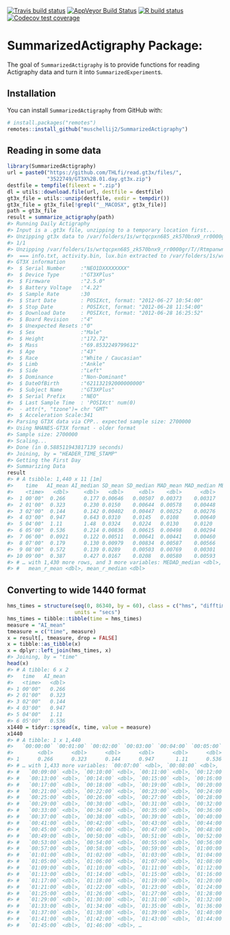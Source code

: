 
<!-- badges: start -->

[![Travis build
status](https://travis-ci.com/muschellij2/SummarizedActigraphy.svg?branch=master)](https://travis-ci.com/muschellij2/SummarizedActigraphy)
[![AppVeyor Build
Status](https://ci.appveyor.com/api/projects/status/github/muschellij2/SummarizedActigraphy?branch=master&svg=true)](https://ci.appveyor.com/project/muschellij2/SummarizedActigraphy)
[![R build
status](https://github.com/muschellij2/SummarizedActigraphy/workflows/R-CMD-check/badge.svg)](https://github.com/muschellij2/SummarizedActigraphy/actions)
[![Codecov test
coverage](https://codecov.io/gh/muschellij2/SummarizedActigraphy/branch/master/graph/badge.svg)](https://codecov.io/gh/muschellij2/SummarizedActigraphy?branch=master)
<!-- badges: end -->

<!-- README.md is generated from README.Rmd. Please edit that file -->

# SummarizedActigraphy Package:

The goal of `SummarizedActigraphy` is to provide functions for reading
Actigraphy data and turn it into `SummarizedExperiment`s.

## Installation

You can install `SummarizedActigraphy` from GitHub with:

``` r
# install.packages("remotes")
remotes::install_github("muschellij2/SummarizedActigraphy")
```

## Reading in some data

``` r
library(SummarizedActigraphy)
url = paste0("https://github.com/THLfi/read.gt3x/files/",
             "3522749/GT3X%2B.01.day.gt3x.zip")
destfile = tempfile(fileext = ".zip")
dl = utils::download.file(url, destfile = destfile)
gt3x_file = utils::unzip(destfile, exdir = tempdir())
gt3x_file = gt3x_file[!grepl("__MACOSX", gt3x_file)]
path = gt3x_file
result = summarize_actigraphy(path)
#> Running Daily Actigraphy
#> Input is a .gt3x file, unzipping to a temporary location first...
#> Unzipping gt3x data to /var/folders/1s/wrtqcpxn685_zk570bnx9_rr0000gr/T//RtmpanwnsY
#> 1/1
#> Unzipping /var/folders/1s/wrtqcpxn685_zk570bnx9_rr0000gr/T//RtmpanwnsY/GT3X+ (01 day).gt3x
#>  === info.txt, activity.bin, lux.bin extracted to /var/folders/1s/wrtqcpxn685_zk570bnx9_rr0000gr/T//RtmpanwnsY/GT3X+(01day)
#> GT3X information
#>  $ Serial Number     :"NEO1DXXXXXXXX"
#>  $ Device Type       :"GT3XPlus"
#>  $ Firmware          :"2.5.0"
#>  $ Battery Voltage   :"4.22"
#>  $ Sample Rate       :30
#>  $ Start Date        : POSIXct, format: "2012-06-27 10:54:00"
#>  $ Stop Date         : POSIXct, format: "2012-06-28 11:54:00"
#>  $ Download Date     : POSIXct, format: "2012-06-28 16:25:52"
#>  $ Board Revision    :"4"
#>  $ Unexpected Resets :"0"
#>  $ Sex               :"Male"
#>  $ Height            :"172.72"
#>  $ Mass              :"69.8532249799612"
#>  $ Age               :"43"
#>  $ Race              :"White / Caucasian"
#>  $ Limb              :"Ankle"
#>  $ Side              :"Left"
#>  $ Dominance         :"Non-Dominant"
#>  $ DateOfBirth       :"621132192000000000"
#>  $ Subject Name      :"GT3XPlus"
#>  $ Serial Prefix     :"NEO"
#>  $ Last Sample Time  : 'POSIXct' num(0) 
#>  - attr(*, "tzone")= chr "GMT"
#>  $ Acceleration Scale:341
#> Parsing GT3X data via CPP.. expected sample size: 2700000
#> Using NHANES-GT3X format - older format
#> Sample size: 2700000
#> Scaling...
#> Done (in 0.588511943817139 seconds)
#> Joining, by = "HEADER_TIME_STAMP"
#> Getting the First Day
#> Summarizing Data
result
#> # A tsibble: 1,440 x 11 [1m]
#>    time   AI_mean AI_median SD_mean SD_median MAD_mean MAD_median MEDAD_mean
#>    <time>   <dbl>     <dbl>   <dbl>     <dbl>    <dbl>      <dbl>      <dbl>
#>  1 00'00"  0.266      0.177 0.00646   0.00507  0.00373    0.00317    0.00221
#>  2 01'00"  0.323      0.230 0.0150    0.00644  0.00578    0.00448    0.00271
#>  3 02'00"  0.144      0.142 0.00402   0.00447  0.00252    0.00276    0.00132
#>  4 03'00"  0.947      0.643 0.0310    0.0145   0.0108     0.00640    0.00516
#>  5 04'00"  1.11       1.48  0.0324    0.0224   0.0130     0.0120     0.00428
#>  6 05'00"  0.536      0.214 0.00836   0.00615  0.00498    0.00294    0.00274
#>  7 06'00"  0.0921     0.122 0.00511   0.00641  0.00441    0.00460    0.00372
#>  8 07'00"  0.179      0.130 0.00979   0.00834  0.00587    0.00566    0.00380
#>  9 08'00"  0.572      0.139 0.0289    0.00503  0.00769    0.00301    0.00240
#> 10 09'00"  0.387      0.427 0.0167    0.0208   0.00580    0.00593    0.00254
#> # … with 1,430 more rows, and 3 more variables: MEDAD_median <dbl>,
#> #   mean_r_mean <dbl>, mean_r_median <dbl>
```

## Converting to wide 1440 format

``` r
hms_times = structure(seq(0, 86340, by = 60), class = c("hms", "difftime"),
                      units = "secs")
hms_times = tibble::tibble(time = hms_times)
measure = "AI_mean"
tmeasure = c("time", measure)
x = result[, tmeasure, drop = FALSE]
x = tibble::as_tibble(x)
x = dplyr::left_join(hms_times, x)
#> Joining, by = "time"
head(x)
#> # A tibble: 6 x 2
#>   time   AI_mean
#>   <time>   <dbl>
#> 1 00'00"   0.266
#> 2 01'00"   0.323
#> 3 02'00"   0.144
#> 4 03'00"   0.947
#> 5 04'00"   1.11 
#> 6 05'00"   0.536
x1440 = tidyr::spread(x, time, value = measure)
x1440
#> # A tibble: 1 x 1,440
#>   `00:00:00` `00:01:00` `00:02:00` `00:03:00` `00:04:00` `00:05:00` `00:06:00`
#>        <dbl>      <dbl>      <dbl>      <dbl>      <dbl>      <dbl>      <dbl>
#> 1      0.266      0.323      0.144      0.947       1.11      0.536     0.0921
#> # … with 1,433 more variables: `00:07:00` <dbl>, `00:08:00` <dbl>,
#> #   `00:09:00` <dbl>, `00:10:00` <dbl>, `00:11:00` <dbl>, `00:12:00` <dbl>,
#> #   `00:13:00` <dbl>, `00:14:00` <dbl>, `00:15:00` <dbl>, `00:16:00` <dbl>,
#> #   `00:17:00` <dbl>, `00:18:00` <dbl>, `00:19:00` <dbl>, `00:20:00` <dbl>,
#> #   `00:21:00` <dbl>, `00:22:00` <dbl>, `00:23:00` <dbl>, `00:24:00` <dbl>,
#> #   `00:25:00` <dbl>, `00:26:00` <dbl>, `00:27:00` <dbl>, `00:28:00` <dbl>,
#> #   `00:29:00` <dbl>, `00:30:00` <dbl>, `00:31:00` <dbl>, `00:32:00` <dbl>,
#> #   `00:33:00` <dbl>, `00:34:00` <dbl>, `00:35:00` <dbl>, `00:36:00` <dbl>,
#> #   `00:37:00` <dbl>, `00:38:00` <dbl>, `00:39:00` <dbl>, `00:40:00` <dbl>,
#> #   `00:41:00` <dbl>, `00:42:00` <dbl>, `00:43:00` <dbl>, `00:44:00` <dbl>,
#> #   `00:45:00` <dbl>, `00:46:00` <dbl>, `00:47:00` <dbl>, `00:48:00` <dbl>,
#> #   `00:49:00` <dbl>, `00:50:00` <dbl>, `00:51:00` <dbl>, `00:52:00` <dbl>,
#> #   `00:53:00` <dbl>, `00:54:00` <dbl>, `00:55:00` <dbl>, `00:56:00` <dbl>,
#> #   `00:57:00` <dbl>, `00:58:00` <dbl>, `00:59:00` <dbl>, `01:00:00` <dbl>,
#> #   `01:01:00` <dbl>, `01:02:00` <dbl>, `01:03:00` <dbl>, `01:04:00` <dbl>,
#> #   `01:05:00` <dbl>, `01:06:00` <dbl>, `01:07:00` <dbl>, `01:08:00` <dbl>,
#> #   `01:09:00` <dbl>, `01:10:00` <dbl>, `01:11:00` <dbl>, `01:12:00` <dbl>,
#> #   `01:13:00` <dbl>, `01:14:00` <dbl>, `01:15:00` <dbl>, `01:16:00` <dbl>,
#> #   `01:17:00` <dbl>, `01:18:00` <dbl>, `01:19:00` <dbl>, `01:20:00` <dbl>,
#> #   `01:21:00` <dbl>, `01:22:00` <dbl>, `01:23:00` <dbl>, `01:24:00` <dbl>,
#> #   `01:25:00` <dbl>, `01:26:00` <dbl>, `01:27:00` <dbl>, `01:28:00` <dbl>,
#> #   `01:29:00` <dbl>, `01:30:00` <dbl>, `01:31:00` <dbl>, `01:32:00` <dbl>,
#> #   `01:33:00` <dbl>, `01:34:00` <dbl>, `01:35:00` <dbl>, `01:36:00` <dbl>,
#> #   `01:37:00` <dbl>, `01:38:00` <dbl>, `01:39:00` <dbl>, `01:40:00` <dbl>,
#> #   `01:41:00` <dbl>, `01:42:00` <dbl>, `01:43:00` <dbl>, `01:44:00` <dbl>,
#> #   `01:45:00` <dbl>, `01:46:00` <dbl>, …
```

